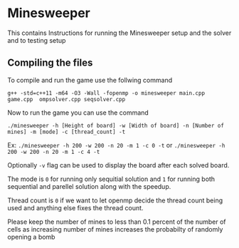 # Minesweeper

This contains Instructions for running the Minesweeper setup and the solver and to testing setup 
## Compiling the files

To compile and run the game use the follwing command

```g++ -std=c++11 -m64 -O3 -Wall -fopenmp -o minesweeper main.cpp  game.cpp  ompsolver.cpp seqsolver.cpp```

Now to run the game you can use the command

```./minesweeper -h [Height of board] -w [Width of board] -n [Number of mines] -m [mode] -c [thread_count] -t```

Ex: ```./minesweeper -h 200 -w 200 -n 20 -m 1 -c 0 -t``` or ```./minesweeper -h 200 -w 200 -n 20 -m 1 -c 4 -t```

Optionally ```-v``` flag can be used to display the board after each solved board.

The mode is ```0``` for running only sequitial solution and ```1``` for running both sequential and parellel solution along with the speedup.

Thread count is ```0``` if we want to let openmp decide the thread count being used and anything else fixes the thread count.

Please keep the number of mines to less than 0.1 percent of the number of cells as increasing number of mines increases the probabilty of randomly opening a bomb 

